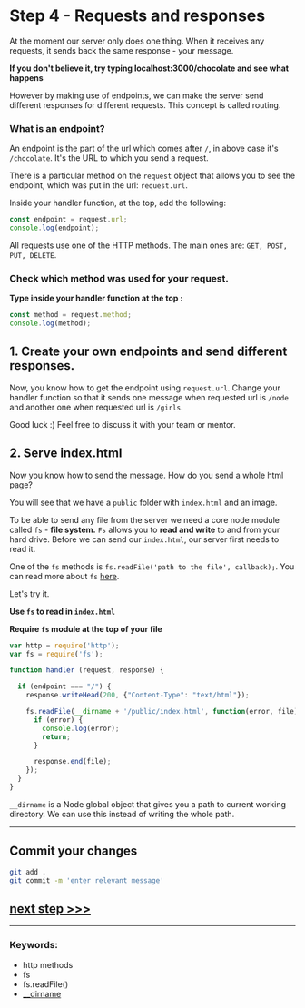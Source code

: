 # Step 4 - Requests and responses

At the moment our server only does one thing. When it receives any requests, it sends back the same response - your message.

**If you don't believe it, try typing localhost:3000/chocolate and see what happens**

However by making use of endpoints, we can make the server send different responses for different requests. This concept is called routing.

### What is an endpoint?

An endpoint is the part of the url which comes after  `/`, in above case it's `/chocolate`.  It's the URL to which you send a request.

There is a particular method on the `request` object that allows you to see the endpoint, which was put in the url: `request.url`.

Inside your handler function, at the top, add the following:

```js
const endpoint = request.url;
console.log(endpoint);

```

All requests use one of the HTTP methods. The main ones are: `GET, POST, PUT, DELETE`.  


### Check which method was used for your request.

**Type inside your handler function at the top :**

```js
const method = request.method;
console.log(method);

```

## 1. Create your own endpoints and send different responses.

Now, you know how to get the endpoint using `request.url`. Change your handler function so that it sends one message when requested url is `/node` and another one when requested url is `/girls`.

Good luck :) Feel free to discuss it with your team or mentor.

## 2. Serve index.html

Now you know how to send the message. How do you send a whole html page?

You will see that we have a `public` folder with `index.html` and an image.

To be able to send any file from the server we need a core node module called `fs` - **file system.**
`Fs` allows you to **read and write** to and from your hard drive. Before we can send our `index.html`, our server first needs to read it.

One of the `fs` methods is `fs.readFile('path to the file', callback);`. You can read more about `fs` [here](https://nodejs.org/dist/latest-v6.x/docs/api/fs.html#fs_fs_readfile_file_options_callback).


Let's try it.

**Use `fs` to read in `index.html`**

**Require `fs` module at the top of your file**

```js
var http = require('http');
var fs = require('fs');

function handler (request, response) {

  if (endpoint === "/") {
    response.writeHead(200, {"Content-Type": "text/html"});

    fs.readFile(__dirname + '/public/index.html', function(error, file) {
      if (error) {
        console.log(error);
        return;
      }

      response.end(file);
    });
  }
}
```


`__dirname` is a Node global object that gives you a path to current working directory. We can use this instead of writing the whole path.

---
## Commit your changes

```bash
git add .
git commit -m 'enter relevant message'
```

## [**next step >>>**](step05.md)

---
### Keywords:
- http methods
- fs
- fs.readFile()
- [__dirname](https://nodejs.org/docs/latest/api/globals.html#globals_dirname)

